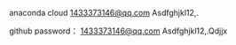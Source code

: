 anaconda cloud
1433373146@qq.com
Asdfghjkl12,.


github password：
1433373146@qq.com
Asdfghjkl12,.Qdjjx
